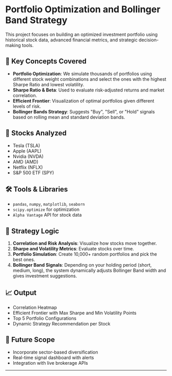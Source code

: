 # Portfolio Optimization and Bollinger Band Strategy

This project focuses on building an optimized investment portfolio using historical stock data, advanced financial metrics, and strategic decision-making tools.

## 🧠 Key Concepts Covered

- **Portfolio Optimization**: We simulate thousands of portfolios using different stock weight combinations and select the ones with the highest Sharpe Ratio and lowest volatility.
- **Sharpe Ratio & Beta**: Used to evaluate risk-adjusted returns and market correlation.
- **Efficient Frontier**: Visualization of optimal portfolios given different levels of risk.
- **Bollinger Bands Strategy**: Suggests "Buy", "Sell", or "Hold" signals based on rolling mean and standard deviation bands.

## 💼 Stocks Analyzed

- Tesla (TSLA)
- Apple (AAPL)
- Nvidia (NVDA)
- AMD (AMD)
- Netflix (NFLX)
- S&P 500 ETF (SPY)

## 🛠 Tools & Libraries

- `pandas`, `numpy`, `matplotlib`, `seaborn`
- `scipy.optimize` for optimization
- `Alpha Vantage` API for stock data

## 🧪 Strategy Logic

1. **Correlation and Risk Analysis**: Visualize how stocks move together.
2. **Sharpe and Volatility Metrics**: Evaluate stocks over time.
3. **Portfolio Simulation**: Create 10,000+ random portfolios and pick the best ones.
4. **Bollinger Band Signals**: Depending on your holding period (short, medium, long), the system dynamically adjusts Bollinger Band width and gives investment suggestions.

## 📈 Output

- Correlation Heatmap
- Efficient Frontier with Max Sharpe and Min Volatility Points
- Top 5 Portfolio Configurations
- Dynamic Strategy Recommendation per Stock

## 🧩 Future Scope

- Incorporate sector-based diversification
- Real-time signal dashboard with alerts
- Integration with live brokerage APIs

---

